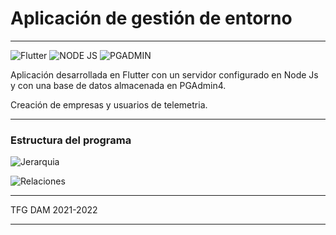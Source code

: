 # Aplicación de gestión de entorno

---

![Flutter](https://cdn.iconscout.com/icon/free/png-256/flutter-3628777-3030139.png) ![NODE JS](https://cdn.iconscout.com/icon/free/png-256/node-js-1174925.png) ![PGADMIN](https://static.macupdate.com/products/60968/l/pgadmin-4-logo.png?v=1607426731)

Aplicación desarrollada en Flutter con un servidor configurado en Node Js y con una base de datos almacenada en PGAdmin4.

Creación de empresas y usuarios de telemetria.

---
### Estructura del programa
![Jerarquia](https://github.com/GeorgiGB/TFG-DAM/blob/main/PrimeraAplicacion/Base_de_datos/estructura_del_programa.png)

![Relaciones](https://github.com/GeorgiGB/TFG-DAM/blob/main/PrimeraAplicacion/Base_de_datos/ERD-BD-Aplicaci%C3%B3n.png)

---

TFG DAM 2021-2022

---
